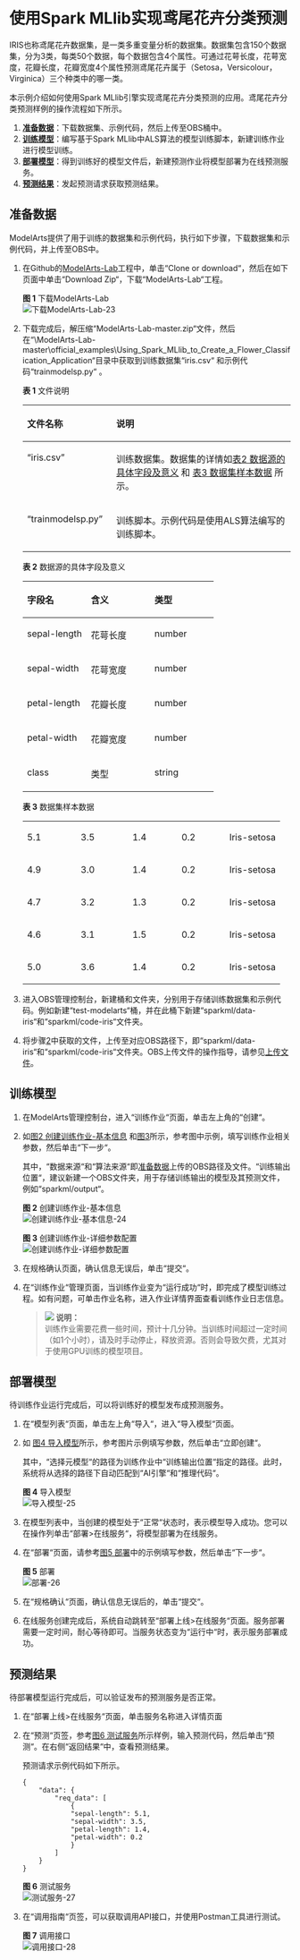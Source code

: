 # 使用Spark MLlib实现鸢尾花卉分类预测<a name="modelarts_10_0016"></a>

IRIS也称鸢尾花卉数据集，是一类多重变量分析的数据集。数据集包含150个数据集，分为3类，每类50个数据，每个数据包含4个属性。可通过花萼长度，花萼宽度，花瓣长度，花瓣宽度4个属性预测鸢尾花卉属于（Setosa，Versicolour，Virginica）三个种类中的哪一类。

本示例介绍如何使用Spark MLlib引擎实现鸢尾花卉分类预测的应用。鸢尾花卉分类预测样例的操作流程如下所示。

1.  **[准备数据](#section055233642011)**：下载数据集、示例代码，然后上传至OBS桶中。
2.  **[训练模型](#section15883611781)**：编写基于Spark MLlib中ALS算法的模型训练脚本，新建训练作业进行模型训练。
3.  **[部署模型](#section7124946131216)**：得到训练好的模型文件后，新建预测作业将模型部署为在线预测服务。
4.  **[预测结果](#section773012861716)**：发起预测请求获取预测结果。

## 准备数据<a name="section055233642011"></a>

ModelArts提供了用于训练的数据集和示例代码，执行如下步骤，下载数据集和示例代码，并上传至OBS中。

1.  在Github的[ModelArts-Lab](https://github.com/huaweicloud/ModelArts-Lab)工程中，单击“Clone or download“，然后在如下页面中单击“Download Zip“，下载“ModelArts-Lab“工程。

    **图 1**  下载ModelArts-Lab<a name="fig1230292013811"></a>  
    ![](figures/下载ModelArts-Lab-23.png "下载ModelArts-Lab-23")

2.  <a name="li4572151143318"></a>下载完成后，解压缩“ModelArts-Lab-master.zip“文件，然后在“\\ModelArts-Lab-master\\official\_examples\\Using\_Spark\_MLlib\_to\_Create\_a\_Flower\_Classification\_Application“目录中获取到训练数据集“iris.csv“  和示例代码“trainmodelsp.py“  。

    **表 1**  文件说明

    <a name="table1222116474916"></a>
    <table><thead align="left"><tr id="row32211547796"><th class="cellrowborder" valign="top" width="33.26%" id="mcps1.2.3.1.1"><p id="p192213471498"><a name="p192213471498"></a><a name="p192213471498"></a>文件名称</p>
    </th>
    <th class="cellrowborder" valign="top" width="66.74%" id="mcps1.2.3.1.2"><p id="p122184710913"><a name="p122184710913"></a><a name="p122184710913"></a>说明</p>
    </th>
    </tr>
    </thead>
    <tbody><tr id="row52212471596"><td class="cellrowborder" valign="top" width="33.26%" headers="mcps1.2.3.1.1 "><p id="p52217471916"><a name="p52217471916"></a><a name="p52217471916"></a><span class="filepath" id="filepath153931422141017"><a name="filepath153931422141017"></a><a name="filepath153931422141017"></a>“iris.csv”</span></p>
    </td>
    <td class="cellrowborder" valign="top" width="66.74%" headers="mcps1.2.3.1.2 "><p id="p1822217471397"><a name="p1822217471397"></a><a name="p1822217471397"></a>训练数据集。数据集的详情如<a href="#table7676140164111">表2 数据源的具体字段及意义</a> 和 <a href="#table151195314531">表3 数据集样本数据</a> 所示。</p>
    </td>
    </tr>
    <tr id="row1622224711910"><td class="cellrowborder" valign="top" width="33.26%" headers="mcps1.2.3.1.1 "><p id="p1122217474914"><a name="p1122217474914"></a><a name="p1122217474914"></a><span class="filepath" id="filepath758772881017"><a name="filepath758772881017"></a><a name="filepath758772881017"></a>“trainmodelsp.py”</span></p>
    </td>
    <td class="cellrowborder" valign="top" width="66.74%" headers="mcps1.2.3.1.2 "><p id="p152224474913"><a name="p152224474913"></a><a name="p152224474913"></a>训练脚本。示例代码是使用ALS算法编写的训练脚本。</p>
    </td>
    </tr>
    </tbody>
    </table>

    **表 2**  数据源的具体字段及意义

    <a name="table7676140164111"></a>
    <table><thead align="left"><tr id="row1455111119140"><th class="cellrowborder" valign="top" width="33.33333333333333%" id="mcps1.2.4.1.1"><p id="p755181116146"><a name="p755181116146"></a><a name="p755181116146"></a>字段名</p>
    </th>
    <th class="cellrowborder" valign="top" width="33.33333333333333%" id="mcps1.2.4.1.2"><p id="p29351116101415"><a name="p29351116101415"></a><a name="p29351116101415"></a>含义</p>
    </th>
    <th class="cellrowborder" valign="top" width="33.33333333333333%" id="mcps1.2.4.1.3"><p id="p193651691412"><a name="p193651691412"></a><a name="p193651691412"></a>类型</p>
    </th>
    </tr>
    </thead>
    <tbody><tr id="row32021948141317"><td class="cellrowborder" valign="top" width="33.33333333333333%" headers="mcps1.2.4.1.1 "><p id="p20202948141312"><a name="p20202948141312"></a><a name="p20202948141312"></a>sepal-length</p>
    </td>
    <td class="cellrowborder" valign="top" width="33.33333333333333%" headers="mcps1.2.4.1.2 "><p id="p1020284812137"><a name="p1020284812137"></a><a name="p1020284812137"></a>花萼长度</p>
    </td>
    <td class="cellrowborder" valign="top" width="33.33333333333333%" headers="mcps1.2.4.1.3 "><p id="p27743714143"><a name="p27743714143"></a><a name="p27743714143"></a>number</p>
    </td>
    </tr>
    <tr id="row8203104815131"><td class="cellrowborder" valign="top" width="33.33333333333333%" headers="mcps1.2.4.1.1 "><p id="p12031648171312"><a name="p12031648171312"></a><a name="p12031648171312"></a>sepal-width</p>
    </td>
    <td class="cellrowborder" valign="top" width="33.33333333333333%" headers="mcps1.2.4.1.2 "><p id="p920344810132"><a name="p920344810132"></a><a name="p920344810132"></a>花萼宽度</p>
    </td>
    <td class="cellrowborder" valign="top" width="33.33333333333333%" headers="mcps1.2.4.1.3 "><p id="p1577417771412"><a name="p1577417771412"></a><a name="p1577417771412"></a>number</p>
    </td>
    </tr>
    <tr id="row112031148111318"><td class="cellrowborder" valign="top" width="33.33333333333333%" headers="mcps1.2.4.1.1 "><p id="p42031248161310"><a name="p42031248161310"></a><a name="p42031248161310"></a>petal-length</p>
    </td>
    <td class="cellrowborder" valign="top" width="33.33333333333333%" headers="mcps1.2.4.1.2 "><p id="p1220344851318"><a name="p1220344851318"></a><a name="p1220344851318"></a>花瓣长度</p>
    </td>
    <td class="cellrowborder" valign="top" width="33.33333333333333%" headers="mcps1.2.4.1.3 "><p id="p1177487181410"><a name="p1177487181410"></a><a name="p1177487181410"></a>number</p>
    </td>
    </tr>
    <tr id="row1020314851311"><td class="cellrowborder" valign="top" width="33.33333333333333%" headers="mcps1.2.4.1.1 "><p id="p1520413484134"><a name="p1520413484134"></a><a name="p1520413484134"></a>petal-width</p>
    </td>
    <td class="cellrowborder" valign="top" width="33.33333333333333%" headers="mcps1.2.4.1.2 "><p id="p5204194891314"><a name="p5204194891314"></a><a name="p5204194891314"></a>花瓣宽度</p>
    </td>
    <td class="cellrowborder" valign="top" width="33.33333333333333%" headers="mcps1.2.4.1.3 "><p id="p87742078147"><a name="p87742078147"></a><a name="p87742078147"></a>number</p>
    </td>
    </tr>
    <tr id="row19204248141320"><td class="cellrowborder" valign="top" width="33.33333333333333%" headers="mcps1.2.4.1.1 "><p id="p17204194841315"><a name="p17204194841315"></a><a name="p17204194841315"></a>class</p>
    </td>
    <td class="cellrowborder" valign="top" width="33.33333333333333%" headers="mcps1.2.4.1.2 "><p id="p1120464841312"><a name="p1120464841312"></a><a name="p1120464841312"></a>类型</p>
    </td>
    <td class="cellrowborder" valign="top" width="33.33333333333333%" headers="mcps1.2.4.1.3 "><p id="p16774675147"><a name="p16774675147"></a><a name="p16774675147"></a>string</p>
    </td>
    </tr>
    </tbody>
    </table>

    **表 3**  数据集样本数据

    <a name="table151195314531"></a>
    <table><tbody><tr id="row9225319535"><td class="cellrowborder" valign="top" width="20.795840831833633%"><p id="p142253155312"><a name="p142253155312"></a><a name="p142253155312"></a>5.1</p>
    </td>
    <td class="cellrowborder" valign="top" width="20.095980803839232%"><p id="p112125311538"><a name="p112125311538"></a><a name="p112125311538"></a>3.5</p>
    </td>
    <td class="cellrowborder" valign="top" width="19.05618876224755%"><p id="p62353195313"><a name="p62353195313"></a><a name="p62353195313"></a>1.4</p>
    </td>
    <td class="cellrowborder" valign="top" width="18.58628274345131%"><p id="p15235345317"><a name="p15235345317"></a><a name="p15235345317"></a>0.2</p>
    </td>
    <td class="cellrowborder" valign="top" width="21.465706858628273%"><p id="p2067285431217"><a name="p2067285431217"></a><a name="p2067285431217"></a>Iris-setosa</p>
    </td>
    </tr>
    <tr id="row1022053185310"><td class="cellrowborder" valign="top" width="20.795840831833633%"><p id="p17245319536"><a name="p17245319536"></a><a name="p17245319536"></a>4.9</p>
    </td>
    <td class="cellrowborder" valign="top" width="20.095980803839232%"><p id="p7285310536"><a name="p7285310536"></a><a name="p7285310536"></a>3.0</p>
    </td>
    <td class="cellrowborder" valign="top" width="19.05618876224755%"><p id="p1421453205312"><a name="p1421453205312"></a><a name="p1421453205312"></a>1.4</p>
    </td>
    <td class="cellrowborder" valign="top" width="18.58628274345131%"><p id="p5235325318"><a name="p5235325318"></a><a name="p5235325318"></a>0.2</p>
    </td>
    <td class="cellrowborder" valign="top" width="21.465706858628273%"><p id="p1267255414121"><a name="p1267255414121"></a><a name="p1267255414121"></a>Iris-setosa</p>
    </td>
    </tr>
    <tr id="row5255395315"><td class="cellrowborder" valign="top" width="20.795840831833633%"><p id="p20219534534"><a name="p20219534534"></a><a name="p20219534534"></a>4.7</p>
    </td>
    <td class="cellrowborder" valign="top" width="20.095980803839232%"><p id="p4295310534"><a name="p4295310534"></a><a name="p4295310534"></a>3.2</p>
    </td>
    <td class="cellrowborder" valign="top" width="19.05618876224755%"><p id="p22853165314"><a name="p22853165314"></a><a name="p22853165314"></a>1.3</p>
    </td>
    <td class="cellrowborder" valign="top" width="18.58628274345131%"><p id="p162753205320"><a name="p162753205320"></a><a name="p162753205320"></a>0.2</p>
    </td>
    <td class="cellrowborder" valign="top" width="21.465706858628273%"><p id="p4672195491215"><a name="p4672195491215"></a><a name="p4672195491215"></a>Iris-setosa</p>
    </td>
    </tr>
    <tr id="row13245325315"><td class="cellrowborder" valign="top" width="20.795840831833633%"><p id="p5285355318"><a name="p5285355318"></a><a name="p5285355318"></a>4.6</p>
    </td>
    <td class="cellrowborder" valign="top" width="20.095980803839232%"><p id="p8285316537"><a name="p8285316537"></a><a name="p8285316537"></a>3.1</p>
    </td>
    <td class="cellrowborder" valign="top" width="19.05618876224755%"><p id="p526533538"><a name="p526533538"></a><a name="p526533538"></a>1.5</p>
    </td>
    <td class="cellrowborder" valign="top" width="18.58628274345131%"><p id="p02185311536"><a name="p02185311536"></a><a name="p02185311536"></a>0.2</p>
    </td>
    <td class="cellrowborder" valign="top" width="21.465706858628273%"><p id="p14672195418125"><a name="p14672195418125"></a><a name="p14672195418125"></a>Iris-setosa</p>
    </td>
    </tr>
    <tr id="row1225312534"><td class="cellrowborder" valign="top" width="20.795840831833633%"><p id="p202145318532"><a name="p202145318532"></a><a name="p202145318532"></a>5.0</p>
    </td>
    <td class="cellrowborder" valign="top" width="20.095980803839232%"><p id="p22253115315"><a name="p22253115315"></a><a name="p22253115315"></a>3.6</p>
    </td>
    <td class="cellrowborder" valign="top" width="19.05618876224755%"><p id="p93165315314"><a name="p93165315314"></a><a name="p93165315314"></a>1.4</p>
    </td>
    <td class="cellrowborder" valign="top" width="18.58628274345131%"><p id="p11315312538"><a name="p11315312538"></a><a name="p11315312538"></a>0.2</p>
    </td>
    <td class="cellrowborder" valign="top" width="21.465706858628273%"><p id="p1672205419121"><a name="p1672205419121"></a><a name="p1672205419121"></a>Iris-setosa</p>
    </td>
    </tr>
    </tbody>
    </table>

3.  进入OBS管理控制台，新建桶和文件夹，分别用于存储训练数据集和示例代码。例如新建“test-modelarts“桶，并在此桶下新建“sparkml/data-iris“和“sparkml/code-iris“文件夹。
4.  将步骤[2](#li4572151143318)中获取的文件，上传至对应OBS路径下，即“sparkml/data-iris“和“sparkml/code-iris“文件夹。OBS上传文件的操作指导，请参见[上传文件](https://support.huaweicloud.com/usermanual-obs/zh-cn_topic_0045829661.html)。

## 训练模型<a name="section15883611781"></a>

1.  在ModelArts管理控制台，进入“训练作业“页面，单击左上角的“创建“。
2.  如[图2 创建训练作业-基本信息](#fig64081416477)  和[图3](#fig16109143312477)所示，参考图中示例，填写训练作业相关参数，然后单击“下一步“。

    其中，“数据来源“和“算法来源“即[准备数据](#section055233642011)上传的OBS路径及文件。“训练输出位置“，建议新建一个OBS文件夹，用于存储训练输出的模型及其预测文件，例如“sparkml/output“。

    **图 2**  创建训练作业-基本信息<a name="fig64081416477"></a>  
    ![](figures/创建训练作业-基本信息-24.png "创建训练作业-基本信息-24")

    **图 3**  创建训练作业-详细参数配置<a name="fig16109143312477"></a>  
    ![](figures/创建训练作业-详细参数配置.png "创建训练作业-详细参数配置")

3.  在规格确认页面，确认信息无误后，单击“提交“。
4.  在“训练作业“管理页面，当训练作业变为“运行成功“时，即完成了模型训练过程。如有问题，可单击作业名称，进入作业详情界面查看训练作业日志信息。

    >![](public_sys-resources/icon-note.gif) **说明：**   
    >训练作业需要花费一些时间，预计十几分钟。当训练时间超过一定时间（如1个小时），请及时手动停止，释放资源。否则会导致欠费，尤其对于使用GPU训练的模型项目。  


## 部署模型<a name="section7124946131216"></a>

待训练作业运行完成后，可以将训练好的模型发布成预测服务。

1.  在“模型列表“页面，单击左上角“导入“，进入“导入模型“页面。
2.  如  [图4 导入模型](#fig1170713597470)所示，参考图片示例填写参数，然后单击“立即创建“。

    其中，“选择元模型“的路径为训练作业中“训练输出位置“指定的路径。此时，系统将从选择的路径下自动匹配到“AI引擎“和“推理代码“。

    **图 4**  导入模型<a name="fig1170713597470"></a>  
    ![](figures/导入模型-25.png "导入模型-25")

3.  在模型列表中，当创建的模型处于“正常“状态时，表示模型导入成功。您可以在操作列单击“部署\>在线服务“，将模型部署为在线服务。
4.  在“部署“页面，请参考[图5 部署](#fig1575991174818)中的示例填写参数，然后单击“下一步“。

    **图 5**  部署<a name="fig1575991174818"></a>  
    ![](figures/部署-26.png "部署-26")

5.  在“规格确认“页面，确认信息无误后的，单击“提交“。
6.  在线服务创建完成后，系统自动跳转至“部署上线\>在线服务“页面。服务部署需要一定时间，耐心等待即可。当服务状态变为“运行中“时，表示服务部署成功。

## 预测结果<a name="section773012861716"></a>

待部署模型运行完成后，可以验证发布的预测服务是否正常。

1.  在“部署上线\>在线服务“页面，单击服务名称进入详情页面
2.  在“预测“页签，参考[图6 测试服务](#fig10527194111305)所示样例，输入预测代码，然后单击“预测“。在右侧“返回结果“中，查看预测结果。

    预测请求示例代码如下所示。

    ```
    {
    	"data": {
    		"req_data": [
    			{
    			"sepal-length": 5.1,
    			"sepal-width": 3.5,
    			"petal-length": 1.4,
    			"petal-width": 0.2
    			}
    		]
    	}
    }
    ```

    **图 6**  测试服务<a name="fig10527194111305"></a>  
    ![](figures/测试服务-27.png "测试服务-27")

3.  在“调用指南“页签，可以获取调用API接口，并使用Postman工具进行测试。

    **图 7**  调用接口<a name="fig19673161519302"></a>  
    ![](figures/调用接口-28.png "调用接口-28")


